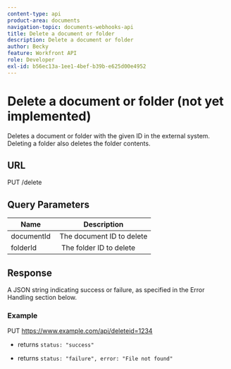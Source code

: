 ```yaml
---
content-type: api
product-area: documents
navigation-topic: documents-webhooks-api
title: Delete a document or folder
description: Delete a document or folder
author: Becky
feature: Workfront API
role: Developer
exl-id: b56ec13a-1ee1-4bef-b39b-e625d00e4952
---
```


# Delete a document or folder (not yet implemented)

Deletes a document or folder with the given ID in the external system. Deleting a folder also deletes the folder contents.

## URL

PUT /delete

## Query Parameters

| Name&nbsp; |Description |
|---|---|
| documentId&nbsp; |The document ID to delete |
| folderId&nbsp; |&nbsp;The folder ID to delete |



## Response 

A JSON string indicating success or failure, as specified in the Error Handling section below.

### Example

PUT https://www.example.com/api/delete­­­­­­­­­­­­­­­­­­­­­­­­­­­­­id=1234 ­­­­­­­­­­­­­­­­­­­­­­­­­­­­­­­­­­­
* ­returns `status: "success"`

* returns `status: "failure", error: "File not found"`
